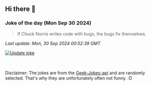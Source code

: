 ## Hi there 👋

### Joke of the day (Mon Sep 30 2024)
<!-- joke -->
>If Chuck Norris writes code with bugs, the bugs fix themselves.
<!-- /joke -->

*Last update: Mon, 30 Sep 2024 00:52:39 GMT*

[![Update joke](https://github.com/nclskfm/nclskfm/actions/workflows/joke.yml/badge.svg)](https://github.com/nclskfm/nclskfm/actions/workflows/joke.yml)

<br><br>
Disclaimer: The jokes are from the [Geek-Jokes-api](https://github.com/sameerkumar18/geek-joke-api) and are randomly selected. That's why they are unfortunately often not funny. :D
